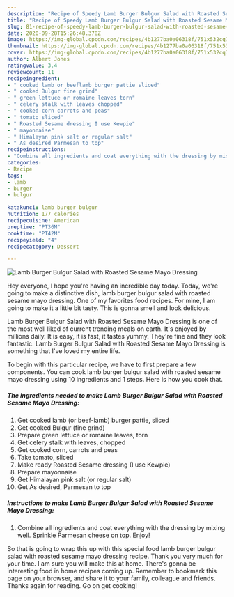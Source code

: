 ```yaml
---
description: "Recipe of Speedy Lamb Burger Bulgur Salad with Roasted Sesame Mayo Dressing"
title: "Recipe of Speedy Lamb Burger Bulgur Salad with Roasted Sesame Mayo Dressing"
slug: 81-recipe-of-speedy-lamb-burger-bulgur-salad-with-roasted-sesame-mayo-dressing
date: 2020-09-28T15:26:48.378Z
image: https://img-global.cpcdn.com/recipes/4b1277ba0a06318f/751x532cq70/lamb-burger-bulgur-salad-with-roasted-sesame-mayo-dressing-recipe-main-photo.jpg
thumbnail: https://img-global.cpcdn.com/recipes/4b1277ba0a06318f/751x532cq70/lamb-burger-bulgur-salad-with-roasted-sesame-mayo-dressing-recipe-main-photo.jpg
cover: https://img-global.cpcdn.com/recipes/4b1277ba0a06318f/751x532cq70/lamb-burger-bulgur-salad-with-roasted-sesame-mayo-dressing-recipe-main-photo.jpg
author: Albert Jones
ratingvalue: 3.4
reviewcount: 11
recipeingredient:
- " cooked lamb or beeflamb burger pattie sliced"
- " cooked Bulgur fine grind"
- " green lettuce or romaine leaves torn"
- " celery stalk with leaves chopped"
- " cooked corn carrots and peas"
- " tomato sliced"
- " Roasted Sesame dressing I use Kewpie"
- " mayonnaise"
- " Himalayan pink salt or regular salt"
- " As desired Parmesan to top"
recipeinstructions:
- "Combine all ingredients and coat everything with the dressing by mixing well. Sprinkle Parmesan cheese on top. Enjoy!"
categories:
- Recipe
tags:
- lamb
- burger
- bulgur

katakunci: lamb burger bulgur 
nutrition: 177 calories
recipecuisine: American
preptime: "PT36M"
cooktime: "PT42M"
recipeyield: "4"
recipecategory: Dessert

---
```



![Lamb Burger Bulgur Salad with Roasted Sesame Mayo Dressing](https://img-global.cpcdn.com/recipes/4b1277ba0a06318f/751x532cq70/lamb-burger-bulgur-salad-with-roasted-sesame-mayo-dressing-recipe-main-photo.jpg)

Hey everyone, I hope you're having an incredible day today. Today, we're going to make a distinctive dish, lamb burger bulgur salad with roasted sesame mayo dressing. One of my favorites food recipes. For mine, I am going to make it a little bit tasty. This is gonna smell and look delicious.

Lamb Burger Bulgur Salad with Roasted Sesame Mayo Dressing is one of the most well liked of current trending meals on earth. It's enjoyed by millions daily. It is easy, it is fast, it tastes yummy. They're fine and they look fantastic. Lamb Burger Bulgur Salad with Roasted Sesame Mayo Dressing is something that I've loved my entire life.




To begin with this particular recipe, we have to first prepare a few components. You can cook lamb burger bulgur salad with roasted sesame mayo dressing using 10 ingredients and 1 steps. Here is how you cook that.

<!--inarticleads1-->

##### The ingredients needed to make Lamb Burger Bulgur Salad with Roasted Sesame Mayo Dressing:

1. Get  cooked lamb (or beef-lamb) burger pattie, sliced
1. Get  cooked Bulgur (fine grind)
1. Prepare  green lettuce or romaine leaves, torn
1. Get  celery stalk with leaves, chopped
1. Get  cooked corn, carrots and peas
1. Take  tomato, sliced
1. Make ready  Roasted Sesame dressing (I use Kewpie)
1. Prepare  mayonnaise
1. Get  Himalayan pink salt (or regular salt)
1. Get  As desired, Parmesan to top




<!--inarticleads2-->

##### Instructions to make Lamb Burger Bulgur Salad with Roasted Sesame Mayo Dressing:

1. Combine all ingredients and coat everything with the dressing by mixing well. Sprinkle Parmesan cheese on top. Enjoy!




So that is going to wrap this up with this special food lamb burger bulgur salad with roasted sesame mayo dressing recipe. Thank you very much for your time. I am sure you will make this at home. There's gonna be interesting food in home recipes coming up. Remember to bookmark this page on your browser, and share it to your family, colleague and friends. Thanks again for reading. Go on get cooking!
